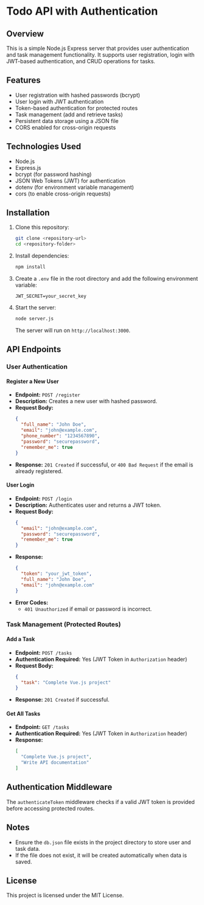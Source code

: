 # Todo API with Authentication

## Overview
This is a simple Node.js Express server that provides user authentication and task management functionality. It supports user registration, login with JWT-based authentication, and CRUD operations for tasks.

## Features
- User registration with hashed passwords (bcrypt)
- User login with JWT authentication
- Token-based authentication for protected routes
- Task management (add and retrieve tasks)
- Persistent data storage using a JSON file
- CORS enabled for cross-origin requests

## Technologies Used
- Node.js
- Express.js
- bcrypt (for password hashing)
- JSON Web Tokens (JWT) for authentication
- dotenv (for environment variable management)
- cors (to enable cross-origin requests)

## Installation

1. Clone this repository:
   ```bash
   git clone <repository-url>
   cd <repository-folder>
   ```

2. Install dependencies:
   ```bash
   npm install
   ```

3. Create a `.env` file in the root directory and add the following environment variable:
   ```env
   JWT_SECRET=your_secret_key
   ```

4. Start the server:
   ```bash
   node server.js
   ```
   The server will run on `http://localhost:3000`.

## API Endpoints

### User Authentication

#### Register a New User
- **Endpoint:** `POST /register`
- **Description:** Creates a new user with hashed password.
- **Request Body:**
  ```json
  {
    "full_name": "John Doe",
    "email": "john@example.com",
    "phone_number": "1234567890",
    "password": "securepassword",
    "remember_me": true
  }
  ```
- **Response:** `201 Created` if successful, or `400 Bad Request` if the email is already registered.

#### User Login
- **Endpoint:** `POST /login`
- **Description:** Authenticates user and returns a JWT token.
- **Request Body:**
  ```json
  {
    "email": "john@example.com",
    "password": "securepassword",
    "remember_me": true
  }
  ```
- **Response:**
  ```json
  {
    "token": "your_jwt_token",
    "full_name": "John Doe",
    "email": "john@example.com"
  }
  ```
- **Error Codes:**
  - `401 Unauthorized` if email or password is incorrect.

### Task Management (Protected Routes)

#### Add a Task
- **Endpoint:** `POST /tasks`
- **Authentication Required:** Yes (JWT Token in `Authorization` header)
- **Request Body:**
  ```json
  {
    "task": "Complete Vue.js project"
  }
  ```
- **Response:** `201 Created` if successful.

#### Get All Tasks
- **Endpoint:** `GET /tasks`
- **Authentication Required:** Yes (JWT Token in `Authorization` header)
- **Response:**
  ```json
  [
    "Complete Vue.js project",
    "Write API documentation"
  ]
  ```

## Authentication Middleware
The `authenticateToken` middleware checks if a valid JWT token is provided before accessing protected routes.

## Notes
- Ensure the `db.json` file exists in the project directory to store user and task data.
- If the file does not exist, it will be created automatically when data is saved.

## License
This project is licensed under the MIT License.

